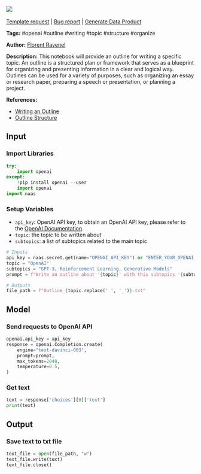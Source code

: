 <a href="https://app.naas.ai/user-redirect/naas/downloader?url=https://raw.githubusercontent.com/jupyter-naas/awesome-notebooks/master/OpenAI/OpenAI_Write_an_outline.ipynb" target="_parent"><img src="https://naasai-public.s3.eu-west-3.amazonaws.com/open_in_naas.svg"/></a><br><br><a href="https://github.com/jupyter-naas/awesome-notebooks/issues/new?assignees=&labels=&template=template-request.md&title=Tool+-+Action+of+the+notebook+">Template request</a> | <a href="https://github.com/jupyter-naas/awesome-notebooks/issues/new?assignees=&labels=bug&template=bug_report.md&title=OpenAI+-+Write+an+outline:+Error+short+description">Bug report</a> | <a href="https://app.naas.ai/user-redirect/naas/downloader?url=https://raw.githubusercontent.com/jupyter-naas/awesome-notebooks/master/Naas/Naas_Start_data_product.ipynb" target="_parent">Generate Data Product</a>

**Tags:** #openai #outline #writing #topic #structure #organize

**Author:** [Florent Ravenel](https://www.linkedin.com/in/florent-ravenel/)

**Description:** This notebook will provide an outline for writing a specific topic. An outline is a structured plan or framework that serves as a blueprint for organizing and presenting information in a clear and logical way. Outlines can be used for a variety of purposes, such as organizing an essay or research paper, preparing a speech or presentation, or planning a project.

**References:**
- [Writing an Outline](https://www.wikihow.com/Write-an-Outline)
- [Outline Structure](https://www.scribbr.com/academic-writing/outline/)

## Input

### Import Libraries


```python
try:
    import openai
except:
    !pip install openai --user
    import openai
import naas
```

### Setup Variables
- `api_key`: OpenAI API key, to obtain an OpenAI API key, please refer to the [OpenAI Documentation](https://openai.com/docs/).
- `topic`: the topic to be written about
- `subtopics`: a list of subtopics related to the main topic


```python
# Inputs
api_key = naas.secret.get(name="OPENAI_API_KEY") or "ENTER_YOUR_OPENAI_API_KEY"
topic = "OpenAI"
subtopics = "GPT-3, Reinforcement Learning, Generative Models"
prompt = f"Write an outline about '{topic}' with this subtopics '{subtopics}' and references and citations at the end."

# Outputs
file_path = f"Outline_{topic.replace(' ', '_')}.txt"
```

## Model

### Send requests to OpenAI API


```python
openai.api_key = api_key
response = openai.Completion.create(
    engine="text-davinci-003",
    prompt=prompt,
    max_tokens=2048,
    temperature=0.5,
)
```

### Get text


```python
text = response['choices'][0]['text']
print(text)
```

## Output

### Save text to txt file


```python
text_file = open(file_path, "w")
text_file.write(text)
text_file.close()
```
